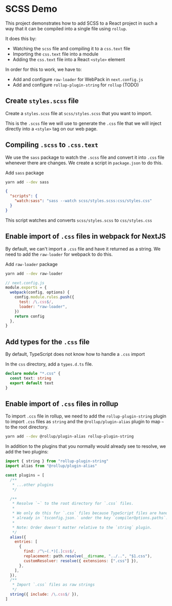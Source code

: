 # SCSS Demo

This project demonstrates how to add SCSS to a React project in such a way that it can be compiled into a single file using `rollup`.

It does this by:

- Watching the `scss` file and compiling it to a `css.text` file
- Importing the `css.text` file into a module
- Adding the `css.text` file into a React `<style>` element

In order for this to work, we have to:

- Add and configure `raw-loader` for WebPack in `next.config.js`
- Add and configure `rollup-plugin-string` for `rollup` (TODO)

## Create `styles.scss` file

Create a `styles.scss` file at `scss/styles.scss` that you want to import.

This is the `.scss` file we will use to generate the `.css` file that we will inject directly into a `<style>` tag on our web page.

## Compiling `.scss` to `.css.text`

We use the `sass` package to watch the `.scss` file and convert it into `.css` file whenever there are changes. We create a script in `package.json` to do this.

Add `sass` package

```sh
yarn add --dev sass
```

```json
{
  "scripts": {
    "watch:sass": "sass --watch scss/styles.scss:css/styles.css"
  }
}
```

This script watches and converts `scss/styles.scss` to `css/styles.css`

## Enable import of `.css` files in webpack for NextJS

By default, we can't import a `.css` file and have it returned as a string. We need to add the `raw-loader` for webpack to do this.

Add `raw-loader` package

```sh
yarn add --dev raw-loader
```

```js
// next.config.js
module.exports = {
  webpack(config, options) {
    config.module.rules.push({
      test: /\.css$/,
      loader: "raw-loader",
    })
    return config
  },
}
```

## Add types for the `.css` file

By default, TypeScript does not know how to handle a `.css` import

In the `css` directory, add a `types.d.ts` file.

```ts
declare module "*.css" {
  const text: string
  export default text
}
```

## Enable import of `.css` files in rollup

To import `.ccs` file in rollup, we need to add the `rollup-plugin-string` plugin to import `.css` files as `string` and the `@rollup/plugin-alias` plugin to map `~` to the root directory.

```sh
yarn add --dev @rollup/plugin-alias rollup-plugin-string
```

In addition to the plugins that you normally would already see to resolve, we add the two plugins:

```js
import { string } from "rollup-plugin-string"
import alias from "@rollup/plugin-alias"

const plugins = [
  /**
   * ...other plugins
   */

  /**
   * Resolve `~` to the root directory for `.css` files.
   *
   * We only do this for `.css` files because TypeScript files are handled
   * already in `tsconfig.json.` under the key `compilerOptions.paths`.
   *
   * Note: Order doesn't matter relative to the `string` plugin.
   */
  alias({
    entries: [
      {
        find: /^\~(.*)[.]css$/,
        replacement: path.resolve(__dirname, "../..", "$1.css"),
        customResolver: resolve({ extensions: [".css"] }),
      },
    ],
  }),
  /**
   * Import `.css` files as raw strings
   */
  string({ include: /\.css$/ }),
]
```
